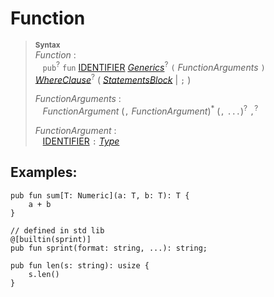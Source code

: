 # Function

> **<sup>Syntax</sup>**\
> _Function_ :\
> &nbsp;&nbsp; `pub`<sup>?</sup> `fun`
>   [IDENTIFIER]
>   [_Generics_]<sup>?</sup>
>   `(` _FunctionArguments_ `)`
>   [_WhereClause_]<sup>?</sup>
>   ( [_StatementsBlock_] | `;` )
> 
> _FunctionArguments_ :\
> &nbsp;&nbsp; _FunctionArgument_ (`,` _FunctionArgument_)<sup>\*</sup> (`,` `...`)<sup>?</sup> `,`<sup>?</sup>
> 
> _FunctionArgument_ :\
> &nbsp;&nbsp; [IDENTIFIER] `:` [_Type_]

## Examples:

```ry
pub fun sum[T: Numeric](a: T, b: T): T {
    a + b
}

// defined in std lib
@[builtin(sprint)]
pub fun sprint(format: string, ...): string;

pub fun len(s: string): usize {
    s.len()
}
```

[IDENTIFIER]: identifier.md
[_Generics_]: generics.md
[_WhereClause_]: where_clause.md
[_Type_]: type.md
[_StatementsBlock_]: statements_block.md
